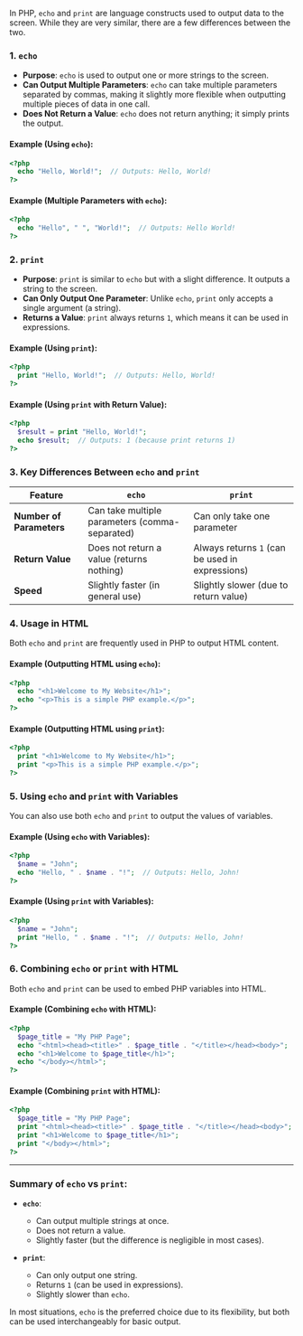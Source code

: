 In PHP, `echo` and `print` are language constructs used to output data to the screen. While they are very similar, there are a few differences between the two.

### **1. `echo`**

- **Purpose**: `echo` is used to output one or more strings to the screen.
- **Can Output Multiple Parameters**: `echo` can take multiple parameters separated by commas, making it slightly more flexible when outputting multiple pieces of data in one call.
- **Does Not Return a Value**: `echo` does not return anything; it simply prints the output.

#### **Example (Using `echo`):**
```php
<?php
  echo "Hello, World!";  // Outputs: Hello, World!
?>
```

#### **Example (Multiple Parameters with `echo`):**
```php
<?php
  echo "Hello", " ", "World!";  // Outputs: Hello World!
?>
```

### **2. `print`**

- **Purpose**: `print` is similar to `echo` but with a slight difference. It outputs a string to the screen.
- **Can Only Output One Parameter**: Unlike `echo`, `print` only accepts a single argument (a string).
- **Returns a Value**: `print` always returns `1`, which means it can be used in expressions.

#### **Example (Using `print`):**
```php
<?php
  print "Hello, World!";  // Outputs: Hello, World!
?>
```

#### **Example (Using `print` with Return Value):**
```php
<?php
  $result = print "Hello, World!";
  echo $result;  // Outputs: 1 (because print returns 1)
?>
```

### **3. Key Differences Between `echo` and `print`**

| Feature               | `echo`                              | `print`                             |
|-----------------------|-------------------------------------|-------------------------------------|
| **Number of Parameters** | Can take multiple parameters (comma-separated) | Can only take one parameter        |
| **Return Value**       | Does not return a value (returns nothing) | Always returns `1` (can be used in expressions) |
| **Speed**              | Slightly faster (in general use)    | Slightly slower (due to return value) |

### **4. Usage in HTML**

Both `echo` and `print` are frequently used in PHP to output HTML content.

#### **Example (Outputting HTML using `echo`):**
```php
<?php
  echo "<h1>Welcome to My Website</h1>";
  echo "<p>This is a simple PHP example.</p>";
?>
```

#### **Example (Outputting HTML using `print`):**
```php
<?php
  print "<h1>Welcome to My Website</h1>";
  print "<p>This is a simple PHP example.</p>";
?>
```

### **5. Using `echo` and `print` with Variables**
You can also use both `echo` and `print` to output the values of variables.

#### **Example (Using `echo` with Variables):**
```php
<?php
  $name = "John";
  echo "Hello, " . $name . "!";  // Outputs: Hello, John!
?>
```

#### **Example (Using `print` with Variables):**
```php
<?php
  $name = "John";
  print "Hello, " . $name . "!";  // Outputs: Hello, John!
?>
```

### **6. Combining `echo` or `print` with HTML**

Both `echo` and `print` can be used to embed PHP variables into HTML.

#### **Example (Combining `echo` with HTML):**
```php
<?php
  $page_title = "My PHP Page";
  echo "<html><head><title>" . $page_title . "</title></head><body>";
  echo "<h1>Welcome to $page_title</h1>";
  echo "</body></html>";
?>
```

#### **Example (Combining `print` with HTML):**
```php
<?php
  $page_title = "My PHP Page";
  print "<html><head><title>" . $page_title . "</title></head><body>";
  print "<h1>Welcome to $page_title</h1>";
  print "</body></html>";
?>
```

---

### **Summary of `echo` vs `print`:**

- **`echo`**:
  - Can output multiple strings at once.
  - Does not return a value.
  - Slightly faster (but the difference is negligible in most cases).

- **`print`**:
  - Can only output one string.
  - Returns `1` (can be used in expressions).
  - Slightly slower than `echo`.

In most situations, `echo` is the preferred choice due to its flexibility, but both can be used interchangeably for basic output.
